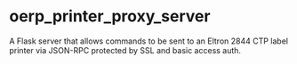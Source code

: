 oerp_printer_proxy_server
=========================

A Flask server that allows commands to be sent to an Eltron 2844 CTP label printer via JSON-RPC protected by SSL and basic access auth.
